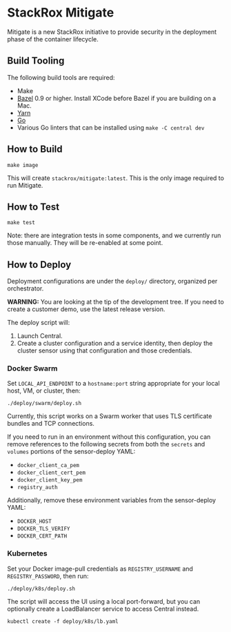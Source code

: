 # StackRox Mitigate

Mitigate is a new StackRox initiative to provide security in the
deployment phase of the container lifecycle.

## Build Tooling
The following build tools are required:

 * Make
 * [Bazel](https://docs.bazel.build/versions/master/install.html) 0.9 or higher.
 Install XCode before Bazel if you are building on a Mac.
 * [Yarn](https://yarnpkg.com/en/)
 * [Go](https://golang.org/dl/)
 * Various Go linters that can be installed using `make -C central dev`

## How to Build
```
make image
```

This will create `stackrox/mitigate:latest`. This is the only image required
to run Mitigate.

## How to Test
```
make test
```

Note: there are integration tests in some components, and we currently
run those manually. They will be re-enabled at some point.

## How to Deploy
Deployment configurations are under the `deploy/` directory, organized
per orchestrator.

**WARNING:** You are looking at the tip of the development tree.
If you need to create a customer demo, use the latest release version.

The deploy script will:

 1. Launch Central.
 1. Create a cluster configuration and a service identity, then
 deploy the cluster sensor using that configuration and those credentials.

### Docker Swarm

Set `LOCAL_API_ENDPOINT` to a `hostname:port` string appropriate for your
local host, VM, or cluster, then:

```
./deploy/swarm/deploy.sh
```

Currently, this script works on a Swarm worker that uses TLS certificate
bundles and TCP connections.

If you need to run in an environment without this configuration, you can remove
references to the following secrets from both the `secrets` and `volumes`
portions of the sensor-deploy YAML:

 * `docker_client_ca_pem`
 * `docker_client_cert_pem`
 * `docker_client_key_pem`
 * `registry_auth`

 Additionally, remove these environment variables from the sensor-deploy YAML:

 * `DOCKER_HOST`
 * `DOCKER_TLS_VERIFY`
 * `DOCKER_CERT_PATH`


### Kubernetes
Set your Docker image-pull credentials as `REGISTRY_USERNAME` and `REGISTRY_PASSWORD`, then run:

```
./deploy/k8s/deploy.sh
```

The script will access the UI using a local port-forward, but you can
optionally create a LoadBalancer service to access Central instead.

```
kubectl create -f deploy/k8s/lb.yaml
```
